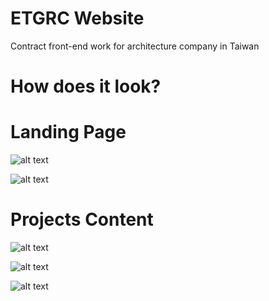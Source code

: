 
ETGRC Website 
=======
Contract front-end work for architecture company in Taiwan 


How does it look?
=======

Landing Page
=======
![alt text](https://raw.githubusercontent.com/snly2386/StyleMe/master/web/app/assets/images/screen1.png)

![alt text](https://raw.githubusercontent.com/snly2386/StyleMe/master/web/app/assets/images/screen4.png)

Projects Content 
=======
![alt text](https://raw.githubusercontent.com/snly2386/StyleMe/master/web/app/assets/images/screen3.png)

![alt text](https://raw.githubusercontent.com/snly2386/StyleMe/master/web/app/assets/images/screen2.png)

![alt text](https://raw.githubusercontent.com/snly2386/StyleMe/master/web/app/assets/images/screen5.png)
